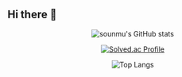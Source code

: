 ## Hi there 👋

<p align="center">
  <img src="https://github-readme-stats.vercel.app/api?username=sounmu&show_icons=true&count_private=true" alt="sounmu's GitHub stats"/>
</p>

<p align="center">
  <a href="https://solved.ac/sounmu">
    <img src="http://mazassumnida.wtf/api/generate_badge?boj=sounmu" alt="Solved.ac Profile"/>
  </a>
</p>

<p align="center">
  <img src="https://github-readme-stats.vercel.app/api/top-langs/?username=sounmu&layout=compact&exclude_repo=ku_cose221_Backup,ku_cose215_Backup,ku_cose215,ku_cose101" alt="Top Langs"/>
</p>

<!--
**sounmu/sounmu** is a ✨ _special_ ✨ repository because its `README.md` (this file) appears on your GitHub profile.

Here are some ideas to get you started:

- 🔭 I’m currently working on ...
- 🌱 I’m currently learning ...
- 👯 I’m looking to collaborate on ...
- 🤔 I’m looking for help with ...
- 💬 Ask me about ...
- 📫 How to reach me: ...
- 😄 Pronouns: ...
- ⚡ Fun fact: ...
-->

